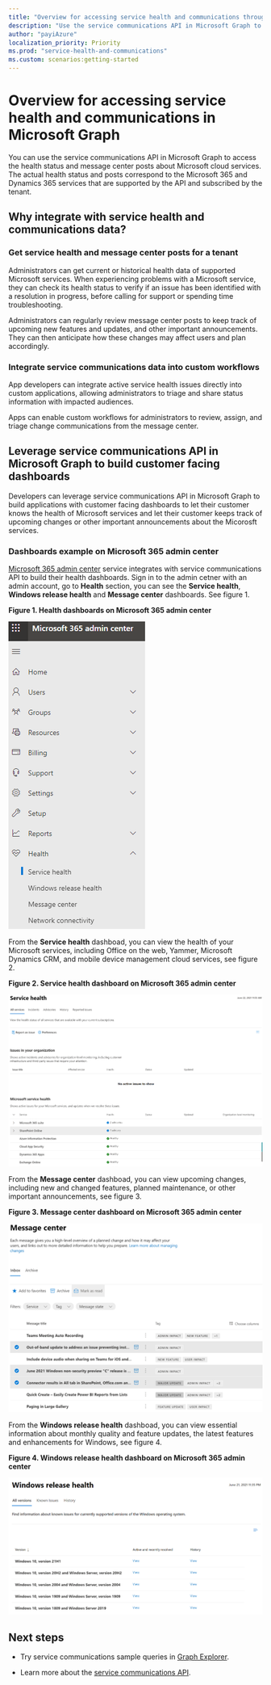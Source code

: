 ```yaml
---
title: "Overview for accessing service health and communications through Microsoft Graph"
description: "Use the service communications API in Microsoft Graph to access the health status and message center posts about  Microsoft cloud services."
author: "payiAzure"
localization_priority: Priority
ms.prod: "service-health-and-communications"
ms.custom: scenarios:getting-started
---
```


# Overview for accessing service health and communications in Microsoft Graph
You can use the service communications API in Microsoft Graph to access the health status and message center posts about Microsoft cloud services. The actual health status and posts correspond to the Microsoft 365 and Dynamics 365 services that are supported by the API and subscribed by the tenant.

## Why integrate with service health and communications data?

### Get service health and message center posts for a tenant
Administrators can get current or historical health data of supported Microsoft services. When experiencing problems with a Microsoft service, they can check its health status to verify if an issue has been identified with a resolution in progress, before calling for support or spending time troubleshooting. 

Administrators can regularly review message center posts to keep track of upcoming new features and updates, and other important announcements. They can then anticipate how these changes may affect users and plan accordingly.

### Integrate service communications data into custom workflows
App developers can integrate active service health issues directly into custom applications, allowing administrators to triage and share status information with impacted audiences.

Apps can enable custom workflows for administrators to review, assign, and triage change communications from the message center.

## Leverage service communications API in Microsoft Graph to build customer facing dashboards

Developers can leverage service communications API in Microsoft Graph to build applications with customer facing dashboards to let their customer knows the health of Microsoft services and let their customer keeps track of upcoming changes or other important announcements about the Micorosft services.

### Dashboards example on Microsoft 365 admin center
[Microsoft 365 admin center](https://admin.microsoft.com/Adminportal/Home?source=applauncher#/homepage) service integrates with service communications API to build their health dashboards. Sign in to the admin cetner with an admin account, go to <b>Health</b> section, you can see the <b>Service health</b>, <b>Windows release health</b> and <b>Message center</b> dashboards. See figure 1.

**Figure 1. Health dashboards on Microsoft 365 admin center**

![Screenshot of Microsoft 365 admin center dashboards](images/service-communications-concept-overview-admin-center-dashboards.png)

From the **Service health** dashboad, you can view the health of your Microsoft services, including Office on the web, Yammer, Microsoft Dynamics CRM, and mobile device management cloud services, see figure 2.

**Figure 2. Service health dashboard on Microsoft 365 admin center**

![Screenshot of Microsoft 365 admin center service health dashboard for a user](images/service-communications-concept-overview-admin-center-serviceHealth2.png)

From the **Message center** dashboad, you can view upcoming changes, including new and changed features, planned maintenance, or other important announcements, see figure 3.

**Figure 3. Message center dashboard on Microsoft 365 admin center**

![Screenshot of Microsoft 365 admin center message center dashboard for a user](images/service-communications-concept-overview-admin-center-messagecenter2.png)

From the **Windows release health** dashboad, you can view essential information about monthly quality and feature updates, the latest features and enhancements for Windows, see figure 4.

**Figure 4. Windows release health dashboard on Microsoft 365 admin center**

![Screenshot of Microsoft 365 admin center Windows realease health dashboard for a user](images/service-communications-concept-overview-admin-center-windowshealth2.png)

## Next steps

- Try service communications sample queries in [Graph Explorer](https://developer.microsoft.com/graph/graph-explorer/?request=admin%2FserviceAnnouncement%2FhealthOverviews&version=beta).

- Learn more about the [service communications API](/graph/api/resources/serviceannouncement?view=graph-rest-beta&preserve-view=true).